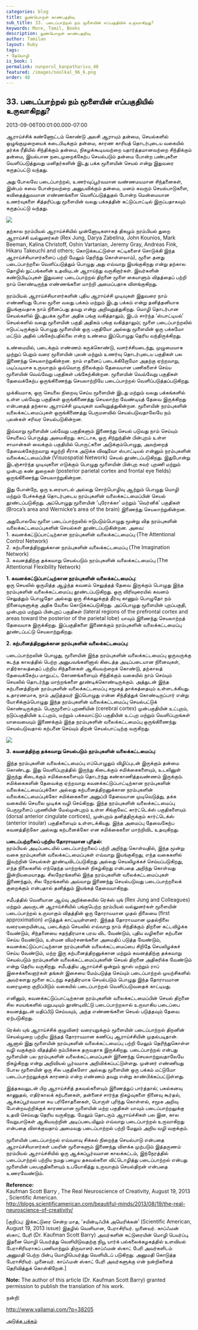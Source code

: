```yaml
---
categories: blog
title: நுண்பொருள் காண்பதறிவு
sub_title: 33. படைப்பாற்றல் நம் மூளையின் எப்பகுதியில் உருவாகிறது?
keywords: More, Tamil, Books
description: நுண்பொருள் காண்பதறிவு
author: Tamilan
layout: Ruby
tags:
- தேமொழி
is_book: 1
permalink: nunporul_kanpatharivu_48
featured: /images/noolkal_96_6.png
order: 48
---
```



## 33. படைப்பாற்றல் நம் மூளையின் எப்பகுதியில் உருவாகிறது?

2013-09-06T00:01:00.000-07:00

ஆராய்ச்சிக் கண்ணோட்டம் கொண்டு அலசி ஆராயும் தன்மை, செயல்களில் ஒழுங்குமுறையைக் கடைபிடிக்கும் தன்மை, காரண காரியத் தொடர்புடைய வகையில் தர்க்க ரீதியில் சிந்திக்கும் தன்மை, நிகழக்கூடியவற்றை யதார்த்தமானவற்றை சிந்திக்கும் தன்மை, இயல்பான நடைமுறைக்கேற்ப செயல்படும் தன்மை போன்ற பண்புகளை வெளிப்படுத்துவது மனிதர்களின் இடது பக்க மூளையின் செயல் என்று இதுவரை கருதப்பட்டு வந்தது.

அது போலவே படைப்பாற்றல், உணர்வுப்பூர்வமான வண்ணமயமான சிந்தனைகள், இன்பம் சுவை போன்றவற்றை அனுபவிக்கும் தன்மை, மனம் கவரும் செயல்பாடுகளை, கவிதைத்துவமான எண்ணங்களை வெளிப்படுத்துதல் போன்ற மென்மையான உணர்வுகளை சித்தரிப்பது மூளையின் வலது பக்கத்தின் கட்டுப்பாட்டில் இருப்பதாகவும் கருதப்பட்டு வந்தது.

![](https://3.bp.blogspot.com/-OHWF8ai0_4s/XEQsaSTi8tI/AAAAAAAAJwE/qIRJ64X-UZwIXk58cWziCBbsxEeiJpsDwCLcBGAs/s1600/barain%2Bdunction%2B1.JPG)

தற்கால நரம்பியல் ஆராய்ச்சியில் முன்னோடிகளாகத் திகழும் நரம்பியல் துறை ஆராய்ச்சி வல்லுனர்கள் (Rex Jung, Darya Zabelina, John Kounios, Mark Beeman, Kalina Christoff, Oshin Vartanian, Jeremy Gray, Andreas Fink, Hikaru Takeuchi and others; கொடுக்கபட்டுள்ள சுட்டிகளைச் சொடுக்கி இந்த ஆராய்ச்சியாளர்களைப் பற்றி மேலும் தெரிந்து கொள்ளலாம்), மூளை தனது படைப்பாற்றலை வெளிப்படுத்தும் பொழுது அது எவ்வாறு இயங்குகிறது என்று தற்கால தொழில் நுட்பங்களின் உதவியுடன் ஆராய்ந்து வருகிறார்கள். இவர்களின் கண்டுபிடிப்புகள் இதுவரை படைப்பாற்றல் திறனை மூளை கையாளும் விதத்தைப் பற்றி நாம் கொண்டிருந்த எண்ணங்களை மாற்றி அமைப்பதாக விளங்குகிறது.

நரம்பியல் ஆராய்ச்சியாளர்களின் புதிய ஆராய்ச்சி முடிவுகள் இதுவரை நாம் எண்ணியது போல மூளை வலது பக்கம் மற்றும் இடது பக்கம் என்று தனித்தனியாக இயங்குவதாக நாம் நினைப்பது தவறு என்று அறிவுறுத்துகிறது. மொழி தொடர்பான செயல்களில் இடதுபக்க மூளை அதிக பங்கு வகித்தாலும், இடம் சார்ந்த ‘ஸ்பாட்டியல்’ செயல்களில் வலது மூளையின் பகுதி அதிகம் பங்கு வகித்தாலும்; மூளை படைப்பாற்றலில் ஈடுபட்டிருக்கும் பொழுது மூளையின் ஒரு பகுதியோ அல்லது மூளையின் ஒரு பக்கமோ மட்டும் அதில் பங்கேற்பதில்லை என்ற உண்மை இப்பொழுது தெரிய வந்திருக்கிறது.

உண்மையில், படைக்கும் எண்ணம் கருக்கொண்டு, வளர்ச்சியடைந்து, முழுமையாக முற்றுப் பெறும் வரை மூளையின் புலன் மற்றும் உணர்வு தொடர்புடைய பகுதிகள் பல இணைந்து செயலாற்றுகின்றன. நாம் எதனைப் படைக்கிறோமோ அதற்கு ஏற்றவாறு, படிப்படியாக உருவாகும் ஒவ்வொரு நிலைக்கும் தேவையான பணிகளைச் செய்ய மூளையின் வெவ்வேறு பகுதிகள் பங்கேற்கின்றன. மூளையின் வெவ்வேறு பகுதிகள் தேவைக்கேற்ப ஒருங்கிணைந்து செயலாற்றியே படைப்பாற்றல் வெளிப்படுத்தப்படுகிறது.

முக்கியமாக, ஒரு செயலை நிறைவு செய்ய மூளையின் இடது மற்றும் வலது பக்கங்களில் உள்ள பல்வேறு பகுதிகள் ஒருங்கிணைத்து செயலாற்ற வேண்டியத் தேவை இருக்கிறது என்பதைத் தற்கால ஆராய்ச்சி முடிவுகள் வலியுறுத்துகின்றன. மூளையின் நரம்புகளின் வலைக்கட்டமைப்புகள் ஒருங்கிணைத்து பெருமளவில் செயல்படுவதாலேயே நம் புலன்கள் சரிவர செயல்படுகின்றன.

இவ்வாறு மூளையின் பல்வேறு பகுதிகளும் இணைந்து செயல் படுவது நாம் செய்யும் செயலைப் பொருத்து அமைகிறது. காட்டாக, ஒரு சிற்றுந்தின் பின்புறம் உள்ள சாமான்கள் வைக்கும் பகுதியில் பொருட்களை அடுக்கும்பொழுது, அவற்றைத் தேவைக்கேற்றவாறு சுழற்றி சீராக அடுக்க விஷுவோ ஸ்பாட்டியல் என்னும் நரம்புகளின் வலைக்கட்டமைப்பின் (Visuospatial Network) செயல் தூண்டப்படுகிறது. இதுபோன்று இடஞ்சார்ந்த முடிவுகளை எடுக்கும் பொழுது மூளையின் பின்புற சுவர் புறணி மற்றும் முன்புற கண் துறைகள் (posterior parietal cortex and frontal eye fields) ஒருங்கிணைந்து செயலாற்றுகின்றன.

இது போன்றே, ஒரு உரையாடல் அல்லது சொற்பொழிவு ஆற்றும் பொழுது மொழி மற்றும் பேச்சுக்குத் தொடர்புடைய நரம்புகளின் வலைக்கட்டமைப்பின் செயல் தூண்டப்படுகிறது. அப்பொழுது மூளையின் ‘புரோக்கா’ மற்றும் ‘வெர்னிக்’ பகுதிகள் (Broca’s area and Wernicke’s area of the brain) இணைந்து செயலாற்றுகின்றன.

அதுபோலவே மூளை படைப்பாற்றலில் ஈடுபடும்பொழுது மூன்று வித நரம்புகளின் வலைக்கட்டமைப்புகளின் செயல்கள் தூண்டப்படுகின்றன. அவை:  
1\. கவனக்கட்டுப்பாட்டிற்கான நரம்புகளின் வலைக்கட்டமைப்பு (The Attentional Control Network)  
2\. கற்பனைத்திறனுக்கான நரம்புகளின் வலைக்கட்டமைப்பு (The Imagination Network)  
3\. கவனத்திற்கு தக்கவாறு செயல்படும் நரம்புகளின் வலைக்கட்டமைப்பு (The Attentional Flexibility Network)

**1\. கவனக்கட்டுப்பாட்டிற்கான நரம்புகளின் வலைக்கட்டமைப்பு:**  
ஒரு செயலில் ஒருமித்த ஆழ்ந்த கவனம் செலுத்தத் தேவை இருக்கும் பொழுது இந்த நரம்புகளின் வலைக்கட்டமைப்பு தூண்டப்படுகிறது. ஒரு விரிவுரையில் கவனம் செலுத்தும் பொழுதோ அல்லது ஒரு சிக்கலுக்குத் தீர்வு காணும் பொழுதோ நம் நினைவுகளுக்கு அதிக வேலை கொடுக்கப்படுகிறது. அப்பொழுது மூளையின் புறப்பகுதி, முன்புறம் மற்றும் பின்புறப் பகுதிகள் (lateral regions of the prefrontal cortex and areas toward the posterior of the parietal lobe) யாவும் இணைந்து செயலாற்றத் தேவையாக இருக்கிறது. இப்பகுதிகளை இணைக்கும் நரம்புகளின் வலைக்கட்டமைப்பு தூண்டப்பட்டு செயலாற்றுகிறது.

**2\. கற்பனைத்திறனுக்கான நரம்புகளின் வலைக்கட்டமைப்பு:**

படைப்பாற்றலின் பொழுது, மூளையின் இந்த நரம்புகளின் வலைக்கட்டமைப்பு ஒருவருக்கு கடந்த காலத்தில் பெற்ற அனுபவங்களினால் கிடைத்த அடிப்படையான நினைவுகள், எதிர்காலத்தைப் பற்றிய சிந்தனைகள் ஆகியவற்றைக் கொண்டு, தற்காலத் தேவைக்கேற்ப மாறுபட்ட கோணங்களையும் சிந்திக்கும் வகையில் நாம் செய்யும் செயலில் தொடர்ந்து மாற்றங்களை தூண்டிக்கொண்டிருக்கும். அத்துடன் இந்த கற்பனைத்திறன் நரம்புகளின் வலைக்கட்டமைப்பு சமூகத் தாக்கத்தையும் உள்ளடக்கியது. உதாரணமாக, நாம் அடுத்தவர் இப்பொழுது என்ன சிந்தித்துக் கொண்டிருப்பார் என்று யோசிக்கும்பொழுது இந்த நரம்புகளின் வலைக்கட்டமைப்பு செயல்பட்டுக் கொண்டிருக்கும். பெருமூளைப் புறணியின் (cerebral cortex) முன்பகுதியின் உட்புறம், நடுப்பகுதியின் உட்புறம், மற்றும் பக்கவாட்டுப் பகுதியின் உட்புற மற்றும் வெளிப்புறங்கள் யாவையையும் இணைக்கும் இந்த நரம்புகளின் வலைக்கட்டமைப்பு ஒருங்கிணைந்து செயல்படுவதால் கற்பனை செய்யும் திறன் செயல்பாட்டிற்கு வருகிறது.

![](https://1.bp.blogspot.com/-4JOTp1ChE5w/XEQslGPxTSI/AAAAAAAAJwI/7bka54OuxMANswhTunYQ-D33SJQN7NukgCLcBGAs/s1600/barain%2Bdunction%2B2.JPG)

**3\. கவனத்திற்கு தக்கவாறு செயல்படும் நரம்புகளின் வலைக்கட்டமைப்பு:**

இந்த நரம்புகளின் வலைக்கட்டமைப்பு எப்பொழுதும் விழிப்புடன் இருக்கும் தன்மை கொண்டது. இது வெளிப்புறத்தில் இருந்து கிடைக்கும் சமிக்கைகளையும், உடலினுள் இருந்து கிடைக்கும் சமிக்கைகளையும் தொடர்ந்து கண்காணித்தவண்ணம் இருக்கும். சமிக்கைகளின் தேவைக்கு ஏற்றவாறு கவனக்கட்டுப்பாட்டிற்கான நரம்புகளின் வலைக்கட்டமைப்புக்கோ அல்லது கற்பனைத்திறனுக்கான நரம்புகளின் வலைக்கட்டமைப்புக்கோ சமிக்கைகளை அனுப்பி தேவையான முடிவெடுத்து, தக்க வகையில் செயலை முடிக்க வழி செய்கிறது. இந்த நரம்புகளின் வலைக்கட்டமைப்பு பெருமூளைப் புறணியின் மேல்முன்புறம் உள்ள சிங்குலேட் கார்ட்டெக்ஸ் பகுதிகளையும் (dorsal anterior cingulate cortices), முன்புறம் தனித்திருக்கும் கார்ட்டெக்ஸ் (anterior insular) பகுதிகளையும் உள்ளடக்கியது. இந்த அமைப்பு தேவைகேற்ப கவனத்திற்கோ அல்லது கற்பனைக்கோ என சமிக்கைகளை மாற்றிவிட உதவுகிறது.

**படைப்பற்றலைப் பற்றிய தோராயமான புரிதல்:**  
நரம்பியல் அடிப்படையில் படைப்பாற்றலைப் பற்றி அறிந்து கொள்வதில், இந்த மூன்று வகை நரம்புகளின் வலைக்கட்டமைப்புகள் எவ்வாறு இயங்குகிறது, எந்த வகைகளில் இவற்றின் செயல்கள் தூண்டிவிடப்படுகிறது அல்லது செயலிழக்கச் செய்யப்படுகிறது, எந்த நிலைகளில் எந்தெந்த மாற்றங்கள் நிகழ்கிறது என்பதை அறிந்து கொள்வது இன்றியமையாதது. சிலநேரங்களில் இந்த நரம்புகளின் வலைக்கட்டமைப்புகள் இணைந்தும், சில நேரங்களில் அவ்வாறு இணைந்து செயல்படுவது படைப்பாற்றலைக் குறைக்கும் என்பதால் தனித்தும் இயங்கத் தேவையாகிறது.

சமீபத்தில் வெளியான ஆய்வு அறிக்கையில் ரெக்ஸ் யுங் (Rex Jung and Colleagues) மற்றும் அவருடன் ஆராய்ச்சியில் பங்குபெற்ற நரம்பியல் வல்லுனர்கள் மூளையின் படைப்பாற்றல் உருவாகும் விதத்தின் ஒரு தோராயமான முதல் நிலையை (first approximation) எடுத்துக் காட்டியுள்ளனர். இந்தத் தோராயமான முதல்நிலை வரையறையின்படி, படைக்கும் செயலில் எவ்வாறு நாம் சிந்திக்கும் திறனை கட்டவிழ்க்க வேண்டும், சிந்தனையை சுதந்திரமாக பரவ விட வேண்டும், புதிய வழிகளை கற்பனை செய்ய வேண்டும், உள்மன விமர்சனங்களை அமைதிப் படுத்த வேண்டும், கவனக்கட்டுப்பாட்டிற்கான நரம்புகளின் வலைக்கட்டமைப்பை சிறிதே செயலிழக்கச் செய்ய வேண்டும், மற்ற இரு கற்பனைத்திறனுக்கான மற்றும் கவனத்திற்கு தக்கவாறு செயல்படும் நரம்புகளின் வலைக்கட்டமைப்புகளின் செயல் திறனை அதிகரிக்க வேண்டும் என்று தெரிய வருகிறது. சமீபத்திய ஆராய்ச்சி ஒன்றும் ஜாஸ் மற்றும் ராப் இசைக்கலைஞர்கள் தங்கள் இசையை மேம்படுத்த செய்யும் படைப்பாற்றல் முயற்சிகளில் அவர்களது மூளை கட்டற்று சுதந்திரமாக செயல்படும் பொழுது இந்த தோராயமான வரைமுறை குறிப்பிடும் வகையில் படைப்பாற்றல் வெளிப்படுவதைக் காட்டியது.

எனினும், கவனக்கட்டுப்பாட்டிற்கான நரம்புகளின் வலைக்கட்டமைப்பின் செயல் திறனை சில சமயங்களில் மறுபடியும் தூண்டிவிட்டு படைப்பாற்றலால் உருவாகிய படைப்பை கவனத்துடன் மதிப்பீடு செய்யவும், அந்த எண்ணங்களை செயல் படுத்தவும் தேவை ஏற்படுகிறது.

ரெக்ஸ் யுங் ஆராய்ச்சிக் குழுவினர் வரையறுக்கும் மூளையின் படைப்பாற்றல் திறனின் செயல்முறை பற்றிய இந்தத் தோராயமான கணிப்பு ஆராய்ச்சியின் முதல்படிதான். ஆனால் இது மூளையின் நரம்புகளின் வலைக்கட்டமைப்பு பற்றி மேலும் தெரிந்துகொள்ள வழி வகுக்கும் விதத்தில் நம்பிக்கை தருவதாக இருக்கிறது. படைப்பாற்றல் என்பது மூளையின் பல நரம்புகளின் வலைக்கட்டமைப்புகள் இணைந்து செயலாற்றுவதாலேயே நிகழ்கிறது என்று அறிவியல் பூர்வமாக அறிவிக்கப்பட்டுள்ளது. முன்னர் எண்ணியது போல மூளையின் ஒரு சில பகுதிகளோ அல்லது மூளையின் ஒரு பக்கம் மட்டுமோ படைப்பாற்றலுக்குக் காரணம் என்ற எண்ணம் தவறு என்று காண்பிக்கப்பட்டுள்ளது.

இத்தகவலுடன் பிற ஆராய்ச்சித் தகவல்களையும் இணைத்துப் பார்த்தால்; பகல்கனவு காணுதல், எதிர்காலக் கற்பனைகள், தன்னைச் சார்ந்த நிகழ்வுகளை நினைவு கூர்தல், ஆக்கப்பூர்வமான சுய பரிசோதனைகள், பொருள் புரிந்து கொள்ளல், சமூக அறிவு போன்றவற்றிக்குக் காரணமான மூளையின் மற்ற பகுதிகள் யாவும் படைப்பாற்றலுக்கு உதவி செய்வது தெரிய வருகிறது. மேலும் தொடரும் ஆராய்ச்சிகள் பல இன, கால வேறுபாடுகள் ஆகியவற்றின் அடிப்படையிலும் எவ்வாறு படைப்பாற்றல் உருவாகிறது என்பதை விளக்குவதாய் அமைவது படைப்பாற்றல் பற்றி மேலும் அறிய வழி வகுக்கும்.

மூளையின் படைப்பாற்றல் எவ்வளவு சிக்கல் நிறைந்த செயல்பாடு என்பதை ஆராய்ச்சியாளர்கள் பலரின் மூளைகளும் இணைந்து விளக்க முற்படும் இத்தருணம் நரம்பியல் ஆராய்ச்சியில் ஒரு ஆக்கப்பூர்வமான காலக்கட்டம், இந்நேரத்தில் படைப்பாற்றல் பற்றிய நமது பழைய தகவல்களை விட்டொழித்து படைப்பாற்றல் என்பது மூளையின் பலபகுதிகளையும் உபயோகித்து உருவாகும் செயல்திறன் என்பதை உணரவேண்டும்.

**Reference:**  
Kaufman Scott Barry , The Real Neuroscience of Creativity, August 19, 2013 , Scientific American.  
http://blogs.scientificamerican.com/beautiful-minds/2013/08/19/the-real-neuroscience-of-creativity/

[குறிப்பு: இக்கட்டுரை சென்ற மாத, ‘சயின்டிஃபிக் அமெரிக்கன்’ (Scientific American, August 19, 2013 issue) இதழில் வெளியான, பேராசிரியர். முனைவர். காப்ஃமன் ஸ்காட் பேரி (Dr. Kaufman Scott Barry) அவர்களின் கட்டுரையின் மொழி பெயர்ப்பு. இதனை மொழி பெயர்த்து வெளியிடுவதற்கு நியூ யார்க் பல்கலைக்கழகத்தில் உளவியல் பேராசிரியராகப் பணியாற்றும் திருவாளர்.காப்ஃமன் ஸ்காட் பேரி அவர்களிடம் அனுமதி பெற்ற பின்பு மொழிபெயர்த்து வெளியிடப் படுகிறது. அனுமதி கொடுத்த பேராசிரியர். முனைவர். காப்ஃமன் ஸ்காட் பேரி அவர்களுக்கு என் நன்றிகளைத் தெரிவித்துக் கொள்கிறேன்.]

**Note:** The author of this article (Dr. Kaufman Scott Barry) granted permission to publish the translation of his work.

நன்றி:

http://www.vallamai.com/?p=38205

[அடுத்த பக்கம்](nunporul_kanpatharivu_49)